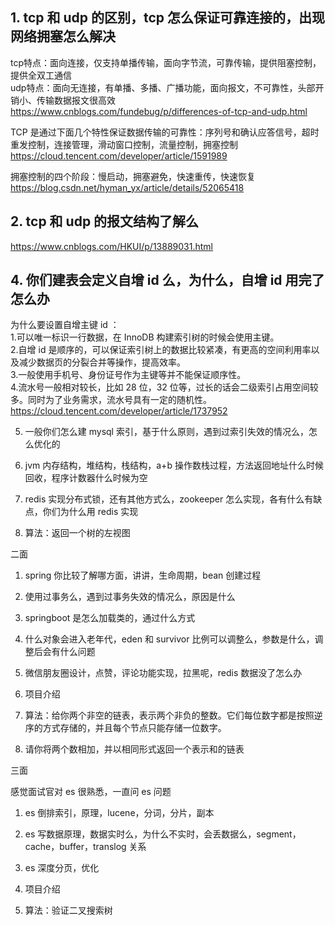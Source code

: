 ## 1. tcp 和 udp 的区别，tcp 怎么保证可靠连接的，出现网络拥塞怎么解决
tcp特点：面向连接，仅支持单播传输，面向字节流，可靠传输，提供阻塞控制，提供全双工通信  
udp特点：面向无连接，有单播、多播、广播功能，面向报文，不可靠性，头部开销小、传输数据报文很高效  
https://www.cnblogs.com/fundebug/p/differences-of-tcp-and-udp.html  

TCP 是通过下面几个特性保证数据传输的可靠性：序列号和确认应答信号，超时重发控制，连接管理，滑动窗口控制，流量控制，拥塞控制  
https://cloud.tencent.com/developer/article/1591989  

拥塞控制的四个阶段：慢启动，拥塞避免，快速重传，快速恢复  
https://blog.csdn.net/hyman_yx/article/details/52065418  

## 2. tcp 和 udp 的报文结构了解么
https://www.cnblogs.com/HKUI/p/13889031.html  

## 4. 你们建表会定义自增 id 么，为什么，自增 id 用完了怎么办
为什么要设置自增主键 id ：  
1.可以唯一标识一行数据，在 InnoDB 构建索引树的时候会使用主键。  
2.自增 id 是顺序的，可以保证索引树上的数据比较紧凑，有更高的空间利用率以及减少数据页的分裂合并等操作，提高效率。  
3.一般使用手机号、身份证号作为主键等并不能保证顺序性。  
4.流水号一般相对较长，比如 28 位，32 位等，过长的话会二级索引占用空间较多。同时为了业务需求，流水号具有一定的随机性。  
https://cloud.tencent.com/developer/article/1737952  

5. 一般你们怎么建 mysql 索引，基于什么原则，遇到过索引失效的情况么，怎么优化的

6. jvm 内存结构，堆结构，栈结构，a+b 操作数栈过程，方法返回地址什么时候回收，程序计数器什么时候为空

7. redis 实现分布式锁，还有其他方式么，zookeeper 怎么实现，各有什么有缺点，你们为什么用 redis 实现

8. 算法：返回一个树的左视图



二面


1. spring 你比较了解哪方面，讲讲，生命周期，bean 创建过程

2. 使用过事务么，遇到过事务失效的情况么，原因是什么

3. springboot 是怎么加载类的，通过什么方式

4. 什么对象会进入老年代，eden 和 survivor 比例可以调整么，参数是什么，调整后会有什么问题

5. 微信朋友圈设计，点赞，评论功能实现，拉黑呢，redis 数据没了怎么办

6. 项目介绍

7. 算法：给你两个非空的链表，表示两个非负的整数。它们每位数字都是按照逆序的方式存储的，并且每个节点只能存储一位数字。

8. 请你将两个数相加，并以相同形式返回一个表示和的链表



三面


感觉面试官对 es 很熟悉，一直问 es 问题



1. es 倒排索引，原理，lucene，分词，分片，副本

2. es 写数据原理，数据实时么，为什么不实时，会丢数据么，segment，cache，buffer，translog 关系

3. es 深度分页，优化

4. 项目介绍

5. 算法：验证二叉搜索树